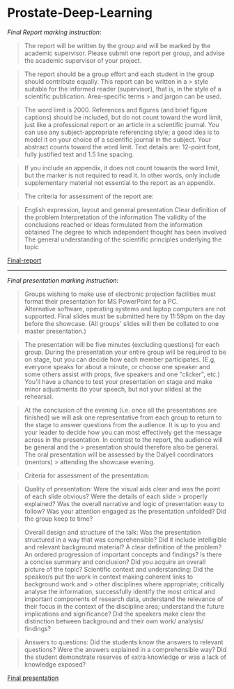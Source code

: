 # Prostate-Deep-Learning


_Final Report marking instruction_:

> The report will be written by the group and will be marked by the academic supervisor. Please submit one report per group, 
> and advise the academic supervisor of your project.

> The report should be a group effort and each student in the group should contribute equally. This report can be written in a > style suitable for the informed reader (supervisor), that is, in the style of a scientific publication. Area-specific terms > and jargon can be used.

> The word limit is 2000. References and figures (and brief figure captions) should be included, but do not count toward the 
> word limit, just like a professional report or an article in a scientific journal. You can use any subject-appropriate 
> referencing style; a good idea is to model it on your choice of a scientific journal in the subject. Your abstract counts 
> toward the word limit. Text details are: 12-point font, fully justified text and 1.5 line spacing. 

> If you include an appendix, it does not count towards the word limit, but the marker is not required to read it. In other 
> words, only include supplementary material not essential to the report as an appendix.

> The criteria for assessment of the report are:

> English expression, layout and general presentation
> Clear definition of the problem
> Interpretation of the information
> The validity of the conclusions reached or ideas formulated from the information obtained
> The degree to which independent thought has been involved
> The general understanding of the scientific principles underlying the topic


[Final-report](https://docs.google.com/document/d/1J17MVV7rLbTDQ5K3jzZzv3nALXPTQaqM0yUOXSXAcFc/edit?usp=sharing)
***


_Final presentation marking instruction_:

> Groups wishing to make use of electronic projection facilities must format their presentation for MS PowerPoint for a PC.  
> Alternative software, operating systems and laptop computers are not supported.  Final slides must be submitted here by 
> 11:59pm on the day before the showcase. (All groups' slides will then be collated to one master presentation.)

> The presentation will be five minutes (excluding questions) for each group. During the presentation your entire group will 
> be required to be on stage, but you can decide how each member participates. (E.g, everyone speaks for about a minute, or 
> choose one speaker and some others assist with props, five speakers and one "clicker", etc.) You'll have a chance to test 
> your presentation on stage and make minor adjustments (to your speech, but not your slides) at the rehearsal.

> At the conclusion of the evening (i.e. once all the presentations are finished) we will ask one representative from each 
> group to return to the stage to answer questions from the audience. It is up to you and your leader to decide how you can 
> most effectively get the message across in the presentation. In contrast to the report, the audience will be general and the > presentation should therefore also be general. The oral presentation will be assessed by the Dalyell coordinators (mentors) > attending the showcase evening.

> Criteria for assessment of the presentation:

> Quality of presentation: Were the visual aids clear and was the point of each slide obvious? Were the details of each slide > properly explained? Was the overall narrative and logic of presentation easy to follow?
> Was your attention engaged as the presentation unfolded?
> Did the group keep to time?

> Overall design and structure of the talk: Was the presentation structured in a way that was comprehensible? Did it include 
> intelligible and relevant background material? A clear definition of the problem? An ordered progression of important
> concepts and findings? Is there a concise summary and conclusion? Did you acquire an overall picture of the topic?
> Scientific context and understanding: Did the speaker/s put the work in context making coherent links to background work and > other disciplines where appropriate; critically analyse the information, successfully identify the most critical and 
> important components of research data, understand the relevance of their focus in the context of the discipline area; 
> understand the future implications and significance? Did the speakers make clear the distinction between background and 
> their own work/ analysis/ findings?

> Answers to questions: Did the students know the answers to relevant questions? Were the answers explained in a comprehensible way? Did the student demonstrate reserves of extra knowledge or was a lack of knowledge exposed?


[Final presentation](https://docs.google.com/presentation/d/1rER9d3pVCVqKfDqyKioJYhP68fLMuJx1W1VK5d6EtXQ/edit?ts=5da593fd#slide=id.gc6f73a04f_0_0)
